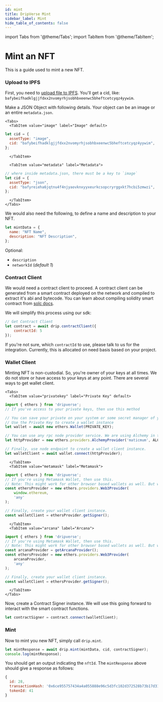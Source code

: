 ```yaml
---
id: mint
title: DripVerse Mint
sidebar_label: Mint
hide_table_of_contents: false
---
```


import Tabs from '@theme/Tabs';
import TabItem from '@theme/TabItem';

# Mint an NFT

This is a guide used to mint a new NFT.

### Upload to IPFS

First, you need to [upload file to IPFS](/guide/nft/storage/upload). You'll get a cid, like: `bafybeifhadklgjjfdxx2nvomyrhjsobhbxeenwc5bheftcetcyqz4yywim`.

Make a JSON Object with following details. Your object can be an image or an entire `metadata.json`.

```mdx-code-block
<Tabs>
  <TabItem value="image" label="Image" default>
```

```js
let cid = {
  assetType: "image",
  cid: "bafybeifhadklgjjfdxx2nvomyrhjsobhbxeenwc5bheftcetcyqz4yywim",
};
```
```mdx-code-block
  </TabItem>

  <TabItem value="metadata" label="Metadata">
```

```js
// where inside metadata.json, there must be a key to `image`
let cid = {
  assetType: "json",
  cid: "bafyreieha6jqtnu4f4njyaovknxyyxeurkcsopcryrggxkt7hcbi5zmwzi",
};
```
```mdx-code-block
  </TabItem>
</Tabs>
```

We would also need the following, to define a name and description to your NFT.
```js
let mintData = {
  name: "NFT Name",
  description: "NFT Description",
};
```

Optional:

- `description`
- `networkId` (_default 1_)

### Contract Client
We would need a contract client to proceed. A contract client can be generated from a smart contract deployed on the network and compiled to extract it's abi and bytecode. You can learn about compiling solidity smart contract from [solc docs](https://docs.soliditylang.org/en/v0.8.17/using-the-compiler.html).

We will simplify this process using our sdk:
```js
// Get Contract Client
let contract = await drip.contractClient({
    contractId: 5
});
```
If you're not sure, which `contractId` to use, please talk to us for the integration. Currently, this is allocated on need basis based on your project.

### Wallet Client
Minting NFT is non-custodial. So, you're owner of your keys at all times. We do not store or have access to your keys at any point.
There are several ways to get wallet client.
```mdx-code-block
<Tabs>
  <TabItem value="privatekey" label="Private Key" default>
```
```js
import { ethers } from 'dripverse';
// If you've access to your private keys, then use this method

// You can save your private on your system or some secret manager of your choice.
// Use the Private Key to create a wallet instance
let wallet = await new ethers.Wallet(PRIVATE_KEY);

// You can use any rpc node provider service. We are using Alchemy in this example. You can use Infura or QuickNode as well.
let httpProvider = new ethers.providers.AlchemyProvider('maticmum', ALCHEMY_HTTP_KEY);

// Finally, use node endpoint to create a wallet client instance.
let walletClient = await wallet.connect(httpProvider);
```
```mdx-code-block
  </TabItem>
  <TabItem value="metamask" label="Metamask">
```
```js
import { ethers } from 'dripverse';
// If you're using Metamask Wallet, then use this.
// Note: This might work for other browser based wallets as well. But we've not tested them all. If there's a wallet that you'd like it work with and currently doesn't, please reach out to us and we can work with you to support your wallet.
const ethersProvider = new ethers.providers.Web3Provider(
    window.ethereum,
    'any'
);

// Finally, create your wallet client instance.
const walletClient = ethersProvider.getSigner();
```
```mdx-code-block
  </TabItem>
  <TabItem value="arcana" label="Arcana">
```
```js
import { ethers } from 'dripverse';
// If you're using Metamask Wallet, then use this.
// Note: This might work for other browser based wallets as well. But we've not tested them all. If there's a wallet that you'd like it work with and currently doesn't, please reach out to us and we can work with you to support your wallet.
const arcanaProvider = getArcanaProvider();
const ethersProvider = new ethers.providers.Web3Provider(
    arcanaProvider,
    'any'
);

// Finally, create your wallet client instance.
const walletClient = ethersProvider.getSigner();
```
```mdx-code-block
  </TabItem>
</Tabs>
```

Now, create a Contract Signer instance. We will use this going forward to interact with the smart contract functions.
```js
let contractSigner = contract.connect(walletClient);
```

### Mint

Now to mint you new NFT, simply call `drip.mint`.

```js
let mintResponse = await drip.mint(mintData, cid, contractSigner);
console.log(mintResponse);
```

You should get an output indicating the `nftId`. The `mintResponse` above should give a response as follows:

```js
{
  id: 28,
  transactionHash: '0x6ce955757434a4a055888e96c5d3fc102d372528b73b17d3138ac91bc53aad6f',
  tokenId: 41
}
```
